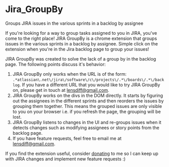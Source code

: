 # Jira_GroupBy
Groups JIRA issues in the various sprints in a backlog by assignee

If you're looking for a way to group tasks assigned to you in JIRA, you've come to the right place! JIRA GroupBy is a chrome extension that groups issues in the various sprints in a backlog by assignee. Simple click on the extension when you're in the Jira backlog page to group your issues!

JIRA GroupBy was created to solve the lack of a group by in the backlog page. The following points discuss it's behavior:
1. JIRA GroupBy only works when the URL is of the form: `.*atlassian\.net\/jira\/software\/c\/projects\/.*\/boards\/.*\/backlog`. If you have a different URL that you would like to try JIRA GroupBy on, please get in touch at lensdiff@gmail.com.
2. JIRA GroupBy works on the divs in the DOM directly. It starts by figuring out the assignees in the different sprints and then reorders the issues by grouping them together. This means the grouped issues are only visible to you on your browser i.e. if you refresh the page, the grouping will be lost.
3. JIRA GroupBy listens to changes in the UI and re-groups issues when it detects changes such as modifying assignees or story points from the backlog page.
4. If you have feature requests, feel free to email me at lensdiff@gmail.com.


If you find the extension useful, consider [donating](https://buy.stripe.com/9AQ9BU5nr9LU8xy8ww) to me so I can keep up with JIRA changes and implement new feature requests :)
